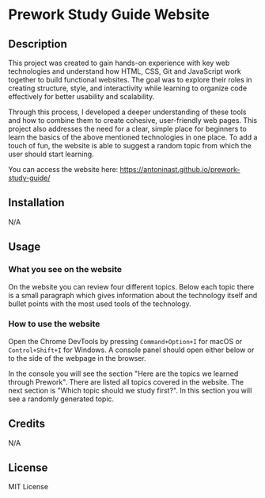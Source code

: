 # Prework Study Guide Website

## Description

This project was created to gain hands-on experience with key web technologies and understand how HTML, CSS, Git and JavaScript work together to build functional websites. The goal was to explore their roles in creating structure, style, and interactivity while learning to organize code effectively for better usability and scalability.

Through this process, I developed a deeper understanding of these tools and how to combine them to create cohesive, user-friendly web pages. This project also addresses the need for a clear, simple place for beginners to learn the basics of the above mentioned technologies in one place. To add a touch of fun, the website is able to suggest a random topic from which the user should start learning.

You can access the website here: https://antoninast.github.io/prework-study-guide/

## Installation

N/A

## Usage

### What you see on the website
On the website you can review four different topics. Below each topic there is a small paragraph which gives information about the technology itself and bullet points with the most used tools of the technology.

### How to use the website

Open the Chrome DevTools by pressing `Command+Option+I` for macOS or `Control+Shift+I` for Windows. A console panel should open either below or to the side of the webpage in the browser.

In the console you will see the section "Here are the topics we learned through Prework". There are listed all topics covered in the website. The next section is "Which topic should we study first?". In this section you will see a randomly generated topic.  

## Credits

N/A

## License

MIT License
